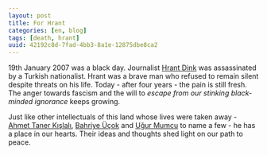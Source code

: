 ```yaml
---
layout: post
title: For Hrant
categories: [en, blog]
tags: [death, hrant]
uuid: 42192c8d-7fad-4bb3-8a1e-12875dbe8ca2
---
```


19th January 2007 was a black day. Journalist
[Hrant Dink](http://en.wikipedia.org/wiki/Hrant_dink) was assassinated by a
Turkish nationalist. Hrant was a brave man who refused to remain silent despite
threats on his life. Today - after four years - the pain is still fresh. The
anger towards fascism and the will to *escape from our stinking black-minded
ignorance* keeps growing.

Just like other intellectuals of this land whose lives were taken away -
[Ahmet Taner Kışlalı](http://en.wikipedia.org/wiki/Ahmet_Taner_K%C4%B1%C5%9Flal%C4%B1),
[Bahriye Üçok](http://en.wikipedia.org/wiki/Bahriye_%C3%9C%C3%A7ok) and
[Uğur Mumcu](http://en.wikipedia.org/wiki/U%C4%9Fur_Mumcu) to name a few -
he has a place in our hearts. Their ideas and thoughts shed light on our path to
peace.
